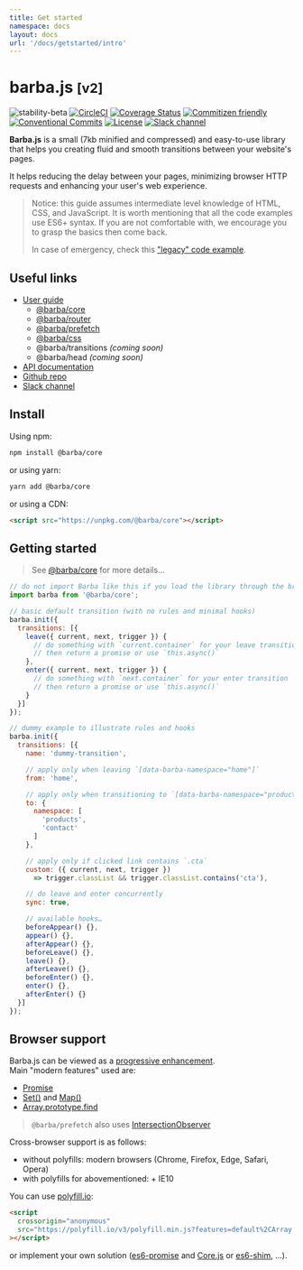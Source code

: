 ```yaml
---
title: Get started
namespace: docs
layout: docs
url: '/docs/getstarted/intro'
---
```


# barba.js <small>[v2]</small>

![stability-beta](https://img.shields.io/badge/stability-beta-lightgrey.svg?style=flat-square)
[![CircleCI](https://img.shields.io/circleci/project/github/barbajs/barba/master.svg?style=flat-square)](https://circleci.com/gh/barbajs/barba/tree/master)
[![Coverage Status](https://img.shields.io/coveralls/github/barbajs/barba/master.svg?style=flat-square)](https://coveralls.io/github/barbajs/barba?branch=master)
[![Commitizen friendly](https://img.shields.io/badge/commitizen-friendly-brightgreen.svg?style=flat-square)](http://commitizen.github.io/cz-cli/)
[![Conventional Commits](https://img.shields.io/badge/Conventional%20Commits-1.0.0-yellow.svg?style=flat-square)](https://conventionalcommits.org)
[![License](https://img.shields.io/badge/license-MIT-green.svg?style=flat-square)](https://github.com/barbajs/barba/blob/master/LICENSE)
[![Slack channel](https://img.shields.io/badge/slack-channel-purple.svg?style=flat-square&logo=slack)](https://barbajs.slack.com)

**Barba.js** is a small (7kb minified and compressed) and easy-to-use library that helps you creating fluid and smooth transitions between your website's pages.

It helps reducing the delay between your pages, minimizing browser HTTP requests and enhancing your user's web experience.

> Notice: this guide assumes intermediate level knowledge of HTML, CSS, and JavaScript. It is worth mentioning that all the code examples use ES6+ syntax. If you are not comfortable with, we encourage you to grasp the basics then come back.
>
> In case of emergency, check this ["legacy" code example](legacy.md).

## Useful links

- [User guide](https://barba.js.org/docs/v2/user/)
  - [@barba/core](https://barba.js.org/docs/v2/user/core.html)
  - [@barba/router](https://barba.js.org/docs/v2/user/router.html)
  - [@barba/prefetch](https://barba.js.org/docs/v2/user/prefetch.html)
  - [@barba/css](https://barba.js.org/docs/v2/user/css.html)
  - @barba/transitions _(coming soon)_
  - @barba/head _(coming soon)_
- [API documentation](https://barba.js.org/docs/v2/api/)
- [Github repo](https://github.com/barbajs/barba)
- [Slack channel](https://barbajs.slack.com)

## Install

Using npm:

```sh
npm install @barba/core
```

or using yarn:

```sh
yarn add @barba/core
```

or using a CDN:

```html
<script src="https://unpkg.com/@barba/core"></script>
```

## Getting started

> See [@barba/core](https://barba.js.org/docs/v2/user/core.html) for more details…

```js
// do not import Barba like this if you load the library through the browser
import barba from '@barba/core';

// basic default transition (with no rules and minimal hooks)
barba.init({
  transitions: [{
    leave({ current, next, trigger }) {
      // do something with `current.container` for your leave transition
      // then return a promise or use `this.async()`
    },
    enter({ current, next, trigger }) {
      // do something with `next.container` for your enter transition
      // then return a promise or use `this.async()`
    }
  }]
});

// dummy example to illustrate rules and hooks
barba.init({
  transitions: [{
    name: 'dummy-transition',

    // apply only when leaving `[data-barba-namespace="home"]`
    from: 'home',

    // apply only when transitioning to `[data-barba-namespace="products | contact"]`
    to: {
      namespace: [
        'products',
        'contact'
      ]
    },

    // apply only if clicked link contains `.cta`
    custom: ({ current, next, trigger })
      => trigger.classList && trigger.classList.contains('cta'),

    // do leave and enter concurrently
    sync: true,

    // available hooks…
    beforeAppear() {},
    appear() {},
    afterAppear() {},
    beforeLeave() {},
    leave() {},
    afterLeave() {},
    beforeEnter() {},
    enter() {},
    afterEnter() {}
  }]
});
```

## Browser support

Barba.js can be viewed as a [progressive enhancement](https://www.smashingmagazine.com/2009/04/progressive-enhancement-what-it-is-and-how-to-use-it/).  
Main "modern features" used are:

- [Promise](https://developer.mozilla.org/en-US/docs/Web/JavaScript/Reference/Global_Objects/Promise)
- [Set()](https://developer.mozilla.org/en-US/docs/Web/JavaScript/Reference/Global_Objects/Set) and [Map()](https://developer.mozilla.org/en-US/docs/Web/JavaScript/Reference/Global_Objects/Map)
- [Array.prototype.find](https://developer.mozilla.org/en-US/docs/Web/JavaScript/Reference/Global_Objects/Array/find)

> `@barba/prefetch` also uses [IntersectionObserver](https://developer.mozilla.org/en-US/docs/Web/API/Intersection_Observer_API)

Cross-browser support is as follows:

- without polyfills: modern browsers (Chrome, Firefox, Edge, Safari, Opera)
- with polyfills for abovementioned: + IE10

You can use [polyfill.io](https://polyfill.io/v3/):

```html
<script
  crossorigin="anonymous"
  src="https://polyfill.io/v3/polyfill.min.js?features=default%2CArray.prototype.find%2CIntersectionObserver"
></script>
```

or implement your own solution ([es6-promise](https://github.com/stefanpenner/es6-promise) and [Core.js](https://github.com/zloirock/core-js) or [es6-shim](https://github.com/paulmillr/es6-shim/blob/master/README.md), …).
